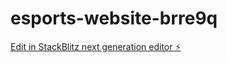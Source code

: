 # esports-website-brre9q

[Edit in StackBlitz next generation editor ⚡️](https://stackblitz.com/~/github.com/ANIRUDHSINH01/esports-website-brre9q)